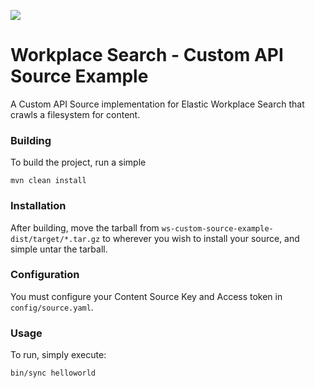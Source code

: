 ![](https://travis-ci.org/seanstory/ws-custom-source-example.svg?branch=master&status=passed)

# Workplace Search - Custom API Source Example
A Custom API Source implementation for Elastic Workplace Search that crawls a filesystem for content.

### Building
To build the project, run a simple

    mvn clean install

### Installation
After building, move the tarball from `ws-custom-source-example-dist/target/*.tar.gz` to wherever you wish to
install your source, and simple untar the tarball.

### Configuration
You must configure your Content Source Key and Access token in `config/source.yaml`.

### Usage
To run, simply execute:

    bin/sync helloworld
